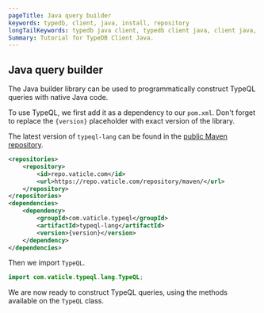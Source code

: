 ```yaml
---
pageTitle: Java query builder
keywords: typedb, client, java, install, repository
longTailKeywords: typedb java client, typedb client java, client java, java client
Summary: Tutorial for TypeDB Client Java.
---
```


## Java query builder

The Java builder library can be used to programmatically construct TypeQL queries with native Java code.

To use TypeQL, we first add it as a dependency to our `pom.xml`. Don't forget to replace the `{version}` placeholder 
with exact version of the library.

The latest version of `typeql-lang` can be found in the 
[public Maven repository](https://repo.vaticle.com/#browse/browse:maven:com%2Fvaticle%2Ftypeql%2Ftypeql-lang).

```xml
<repositories>
    <repository>
        <id>repo.vaticle.com</id>
        <url>https://repo.vaticle.com/repository/maven/</url>
    </repository>
</repositories>
<dependencies>
    <dependency>
        <groupId>com.vaticle.typeql</groupId>
        <artifactId>typeql-lang</artifactId>
        <version>{version}</version>
    </dependency>
</dependencies>
```

Then we import `TypeQL`.

```java
import com.vaticle.typeql.lang.TypeQL;
```

We are now ready to construct TypeQL queries, using the methods available on the `TypeQL` class.

<!-- #todo Add query examples here

[//]: # (Check out the following pages to learn, by example, how the TypeQL API allows construction of various TypeQL queries:)

[//]: # (- [Expressive patterns]&#40;../query/match-clause&#41;)

[//]: # (- [Retrieval queries]&#40;../query/get-query&#41;)

[//]: # (- [Insertion queries]&#40;../query/insert-query&#41;)

[//]: # (- [Deletion queries]&#40;../query/delete-query&#41;)

[//]: # (- [Aggregation queries]&#40;../query/aggregate-query&#41;)

--->
